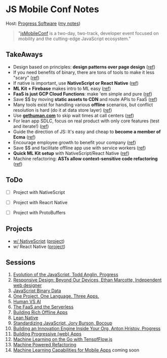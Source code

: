 # JS Mobile Conf Notes

Host: [Progress Software](https://www.progress.com/) ([my notes](./progress.md))

> "[jsMobileConf](https://jsmobileconf.com/) is a two-day, two-track, developer event focused on mobility and the cutting-edge JavaScript ecosystem."

## TakeAways

<!-- - () ([ref](./evolution-of-js.md)) -->
- Design based on principles: **design patterns over page design** ([ref](./responsive-design.md))
- If you need benefits of binary, there are tons of tools to make it less "scary" ([ref](./js-binary.md))
- If native is important, use **NativeScript or React Native** ([ref](./one-one-three.md))
- **ML Kit + Firebase** makes intro to ML easy ([ref](./human-vs-ai.md))
- **FaaS is just GCP Cloud Functions**: make 'em simple and pure ([ref](./faas-and-serverless.md))
- Save $$ by moving **static assets to CDN** and route APIs to FaaS ([ref](./faas-and-serverless.md))
- Many tools exist for handling various **offline** scenarios, but conflict resolution is hard (do it at data store layer) ([ref](./building-offline.md))
- Use **[gethuman.com](https://gethuman.com)** to skip wait times at call centers ([ref](./lean-native.md))
- For lean app SDLC, focus on real product with only core features (test and iterate!) ([ref](./lean-native.md))
- Guide the direction of JS: It's easy and cheap to **become a member of Ecma** ([ref](./standardizing-javascript.md))
- Encourage employee growth to benefit your company ([ref](./building-innovation-engine.md))
- Save $$ and facilitate offline app use with service workers ([ref](./progressive-web-apps.md))
- **Quick ML Kit setup** with  NativeScript/React Native ([ref](./tensorflow-demos.md))
- Machine refactoring: **ASTs allow context-sensitive code refactoring** ([ref](./machine-refactoring.md))
 


## ToDo

- [ ] Project with NativeScript
- [ ] Project with Reacrt Native
- [ ] Project with ProtoBuffers


## Projects

- [w/ NativeScript](./nativescript.md) ([project](https://play.nativescript.org/?template=play-tsc&id=4IHGEI))
- w/ React Native ([project](https://codesandbox.io/s/q4qymyp2l6))


## Sessions

1. [Evolution of the JavaScript, Todd Anglin, Progress](./evolution-of-js.md)
1. [Responsive Design: Beyond Our Devices, Ethan Marcotte, Independent web designer](./responsive-design.md)
1. [JavaScript Binary Data](./js-binary.md)
1. [One Project. One Language. Three Apps.](./one-one-three.md)
1. [Human VS AI](./human-vs-ai.md)
1. [The FaaS and the Serverless](./faas-and-serverless.md)
1. [Building Rich Offline Apps](./building-offline.md)
1. [Lean Native](./lean-native.md)
1. [Standardizing JavaScript, Jory Burson, Bocoup](./standardizing-javascript.md)
1. [Building an Innovation Engine Inside Your Org, Anton Hristov, Progress](./building-innovation-engine.md)
1. [Building Progressive (web) Apps](./progressive-web-apps.md)
1. [Machine Learning on the Go with TensofFlow.js](./tensorflow-demos.md)
1. [Machine Powered Refactoring](./machine-refactoring.md)
1. [Machine Learning Capabilities for Mobile Apps](./ml-for-mobile.md) coming soon
